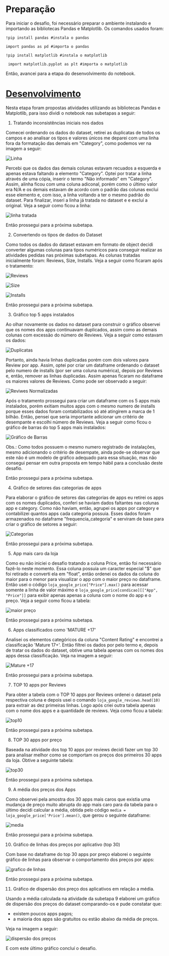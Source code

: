 # Preparação

Para iniciar o desafio, foi necessário preparar o ambiente instalando e importando as bibliotecas Pandas e Matplotlib. Os comandos usados foram:

``` !pip install pandas #instala o pandas ``` 

``` import pandas as pd #importa o pandas ```

``` !pip install matplotlib #instala o matplotlib ```

``` import matplotlib.pyplot as plt #importa o matplotlib```

Então, avancei para a etapa do desenvolvimento do notebook.

# [Desenvolvimento](desafio_sprint-3.ipynb)

Nesta etapa foram propostas atividades utilizando as bibliotecas Pandas e Matplotlib, para isso dividi o notebook nas subetapas a seguir:

1. Tratando inconsistências iniciais nos dados

Comecei ordenando os dados do dataset, retirei as duplicatas de todos os campos e ao analisar os tipos e valores únicos me deparei com uma linha fora da formatação das demais em "Category", como podemos ver na imagem a seguir:

![Linha](../Evidencias/category.png)

Percebi que os dados das demais colunas estavam recuados a esquerda e apenas estava faltando a elemento "Category". Optei por tratar a linha através de uma cópia, inserir o termo "Não informado" em "Category". Assim, alinha ficou com uma coluna adiconal, porém como o último valor era N/A e os demais estavam de acordo com o padrão das colunas exclui esse elemento e, com isso, a linha voltando a ter o mesmo padrão do dataset. Para finalizar, inseri a linha já tratada no dataset e e excluí a original. Veja a seguir como ficou a linha:

![linha tratada](../Evidencias/linha.png)

Então prossegui para a próxima subetapa.

2. Convertendo os tipos de dados do Dataset

Como todos os dados do dataset estavam em formato de object decidi converter algumas colunas para tipos numéricos para conseguir realizar as atividades pedidas nas próximas subetapas. As colunas tratadas inicialmente foram: Reviews, Size, Installs. Veja a seguir como ficaram após o tratamento:

![Reviews](../Evidencias/reviews.png )

![Size](../Evidencias/size.png)

![Installs](../Evidencias/installs.png)

Então prossegui para a próxima subetapa.

3. Gráfico top 5 apps instalados

Ao olhar novamente os dados no dataset para construir o gráfico observei que os nomes dos apps continuavam duplicados, assim como as demais colunas com excessão do número de Reviews.  Veja a seguir como estavam os dados:

![Duplicatas](../Evidencias/reviews1.png)

 Portanto, ainda havia linhas duplicadas porém com dois valores para Review por app. Assim, optei por criar um dataframe ordenando o dataset pelo numero de installs (por ser uma coluna numérica), depois por Reviews e, então, remover as linhas duplicadas. Assim apenas ficaram no dataframe os maiores valores de Reviews. Como pode ser observado a seguir:

![Reviwes Normalizadas](../Evidencias/reviews2.png)

Após o tratamento prossegui para criar um dataframe com  os 5 apps mais instalados, porém exitiam muitos apps com o mesmo numero de installs porque esses dados foram contabilizados só até atingirem a marca de 1 bilhão. Então, pensei que seria importante adicionar um critério de desempante e escolhi número de Reviews. Veja a seguir como ficou o gráfico de barras do top 5 apps mais instalados:

![Gráfico de Barras](../Evidencias/top5installs.png)

Obs.: Como todos possuem o mesmo numero registrado de instalações, mesmo adicionando o critério de desempate, ainda pode-se observar que este não é um modelo de gráfico adequado para essa situação, mas não consegui pensar em outra proposta em tempo hábil para a conclusão deste desafio.

Então prossegui para a próxima subetapa.

4. Gráfico de setores das categorias de apps

Para elaborar o gráfico de setores das categorias de apps eu retirei os apps com os nomes duplicados, conferi se haviam dados faltantes nas colunas app e category. Como não haviam, então, agrupei os apps por category e contabilizei quantos apps cada categoria possuia. Esses dados foram armazenados no dataframe "frequencia_categoria" e serviram de base para criar o gráfico de setores a seguir:

![Categorias](../Evidencias/apps_por_categoria.png)

Então prossegui para a próxima subetapa.

5. App mais caro da loja

Como eu não iniciei o desafio tratando a coluna Price, então foi necessário fazê-lo neste momento. Essa coluna possuia um caracter especial "$" que foi retirado e converti ela em "float", então ordenei os dados da coluna do maior para o menor para visualizar o app com o maior preço no dataframe. Então usei o código ```loja_google_price["Price"].max()``` para acessar somente a linha de valor máximo e ```loja_google_price[condicao][["App", "Price"]]``` para exibir apenas apenas a coluna com o nome do app e o preço. Veja a seguir como ficou a tabela:

![maior preço](../Evidencias/preço.png)

Então prossegui para a próxima subetapa.

6. Apps classificados como 'MATURE +17'

Analisei os elementos categóricos da coluna "Content Rating" e encontrei a classificação 'Mature 17+'. Então filtrei os dados por pelo termo e, depois de tratar os dados do dataset, obtive uma tabela apenas com os nomes dos apps dessa classificação. Veja na imagem a seguir:

![Mature +17](../Evidencias/mature.png)

Então prossegui para a próxima subetapa.

7. TOP 10 apps por Reviews

Para obter a tabela com o TOP 10 apps por Reviews ordenei o dataset pela respectiva coluna e depois usei o comando ``` loja_google_reviews.head(10) ``` para extrair as dez primeiras linhas. Logo após criei outra tabela apenas com o nome dos apps e a quantidade de reviews. Veja como ficou a tabela:

![top10](../Evidencias/top10reviews.png)

Então prossegui para a próxima subetapa.

8. TOP 30 apps por preço

Baseada na atividade dos top 10 apps por reviews decidi fazer um top 30 para analisar melhor como se comportam os preços dos primeiros 30 apps da loja. Obtive a seguinte tabela:

![top30](../Evidencias/top30price.png)

Então prossegui para a próxima subetapa.

9. A média dos preços dos Apps

Como observei pela amostra dos 30 apps mais caros que existia uma mudança de preço muito abrupta do app mais caro para da tabela para o último decidi calcular a média, obtida pelo código ```media = loja_google_price['Price'].mean()```, que gerou o seguinte dataframe:

![media](../Evidencias/mediaprice.png)

Então prossegui para a próxima subetapa.

10. Gráfico de linhas dos preços por aplicativo (top 30)

Com base no dataframe do top 30 apps por preço elaborei o seguinte gráfico de linhas para observar o comportamento dos preços por apps:

![grafico de linhas](../Evidencias/graficolinhas.png)

Então prossegui para a próxima subetapa.

11. Gráfico de dispersão dos preço dos aplicativos em relação a média. 

Usando a média calculada na atividade da subetapa 9 elaborei um gráfico de dispersão dos preços do dataset comparando-os e pude constatar que:
- existem poucos apps pagos;
- a maioria dos apps são gratuitos ou estão abaixo da média de preços. 

Veja na imagem a seguir:

![dispersão dos preços](../Evidencias/dispersao.png)

E com este último gráfico concluí o desafio.